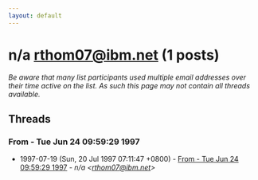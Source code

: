 ```yaml
---
layout: default
---
```


# n/a <rthom07@ibm.net> (1 posts)

_Be aware that many list participants used multiple email addresses over their time active on the list. As such this page may not contain all threads available._

## Threads

### From - Tue Jun 24 09:59:29 1997
+ 1997-07-19 (Sun, 20 Jul 1997 07:11:47 +0800) - [From - Tue Jun 24 09:59:29 1997](/archive/1997/07/a5ea358cfd823f78a1c0211d3e5b28cd603cd9e5eb1601a6611b086bd8eaace2) - _n/a \<rthom07@ibm.net\>_

